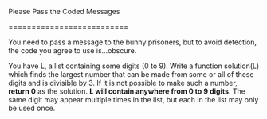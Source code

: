 Please Pass the Coded Messages

==========================

You need to pass a message to the bunny prisoners, but to avoid detection, the code you agree to use is...obscure.

You have L, a list containing some digits (0 to 9). Write a function solution(L) which finds the largest number that can be made from some or all of these digits and is divisible by 3. If it is not possible to make such a number, **return 0** as the solution. **L will contain anywhere from 0 to 9 digits**. The same digit may appear multiple times in the list, but each in the list may only be used once.